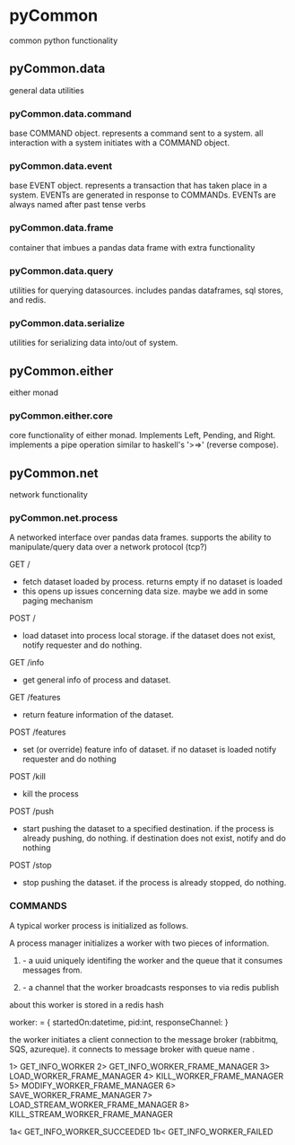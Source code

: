 # pyCommon

common python functionality

## pyCommon.data

general data utilities

### pyCommon.data.command

base COMMAND object. represents a command sent to a system. all interaction
with a system initiates with a COMMAND object.

### pyCommon.data.event

base EVENT object. represents a transaction that has taken place in a system.
EVENTs are generated in response to COMMANDs. EVENTs are always named after
past tense verbs

### pyCommon.data.frame

container that imbues a pandas data frame with extra functionality

### pyCommon.data.query

utilities for querying datasources. includes pandas dataframes, sql stores,
and redis.

### pyCommon.data.serialize

utilities for serializing data into/out of system.

## pyCommon.either

either monad

### pyCommon.either.core

core functionality of either monad. Implements Left, Pending, and Right.
implements a pipe operation similar to haskell's '>=>' (reverse compose).

## pyCommon.net

network functionality


### pyCommon.net.process

A networked interface over pandas data frames. supports the ability
to manipulate/query data over a network protocol (tcp?)

GET /
- fetch dataset loaded by process. returns empty if no dataset is loaded
- this opens up issues concerning data size. maybe we add in some paging
  mechanism

POST /
- load dataset into process local storage. if the dataset does not exist,
  notify requester and do nothing.

GET /info
- get general info of process and dataset.

GET /features
- return feature information of the dataset.

POST /features
- set (or override) feature info of dataset. if no dataset is loaded notify
  requester and do nothing

POST /kill
- kill the process

POST /push
- start pushing the dataset to a specified destination. if the process is
  already pushing, do nothing. if destination does not exist, notify and
  do nothing

POST /stop
- stop pushing the dataset. if the process is already stopped, do nothing.


### COMMANDS

A typical worker process is initialized as follows.

A process manager initializes a worker with two pieces of information.

1. <uuid-work-queue> - a uuid uniquely identifing the worker and the queue
that it consumes messages from.

2. <response-channel> - a channel that the worker broadcasts responses to
via redis publish

about this worker is stored in a redis hash

worker:<uuid-work-queue> = {
    startedOn:datetime,
    pid:int,
    responseChannel:<response-channel>
}

the worker initiates a client connection to the message broker (rabbitmq, SQS,
azureque). it connects to message broker with queue name <uuid-work-queue>.







1> GET_INFO_WORKER
2> GET_INFO_WORKER_FRAME_MANAGER
3> LOAD_WORKER_FRAME_MANAGER
4> KILL_WORKER_FRAME_MANAGER
5> MODIFY_WORKER_FRAME_MANAGER
6> SAVE_WORKER_FRAME_MANAGER
7> LOAD_STREAM_WORKER_FRAME_MANAGER
8> KILL_STREAM_WORKER_FRAME_MANAGER





1a< GET_INFO_WORKER_SUCCEEDED
1b< GET_INFO_WORKER_FAILED